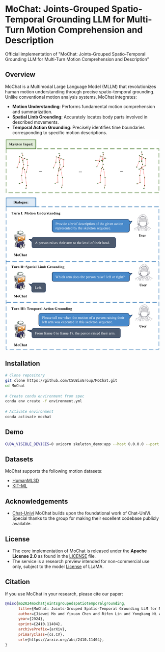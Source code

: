 # MoChat: Joints-Grouped Spatio-Temporal Grounding LLM for Multi-Turn Motion Comprehension and Description

Official implementation of "MoChat: Joints-Grouped Spatio-Temporal Grounding LLM for Multi-Turn Motion Comprehension and Description"

## Overview

MoChat is a Multimodal Large Language Model (MLLM) that revolutionizes human motion understanding through precise spatio-temporal grounding. Unlike conventional motion analysis systems, MoChat integrates:
- **Motion Understanding**: Performs fundamental motion comprehension and summarization.
- **Spatial Limb Grounding**: Accurately locates body parts involved in described movements.
- **Temporal Action Grounding**: Precisely identifies time boundaries corresponding to specific motion descriptions.

<div align=center>
<img src="img/mo1.png" width="500px">
</div>

## Installation

```bash
# Clone repository
git clone https://github.com/CSUBioGroup/MoChat.git
cd MoChat

# Create conda environment from spec
conda env create -f environment.yml

# Activate environment
conda activate mochat
```

## Demo
```bash
CUDA_VISIBLE_DEVICES=0 uvicorn skeleton_demo:app --host 0.0.0.0 --port 7070
```

## Datasets

MoChat supports the following motion datasets:

- [HumanML3D](https://github.com/EricGuo5513/HumanML3D)
- [KIT-ML](https://drive.google.com/drive/folders/1D3bf2G2o4Hv-Ale26YW18r1Wrh7oIAwK?usp=sharing)

## Acknowledgements

- [Chat-Univi](https://github.com/PKU-YuanGroup/Chat-UniVi) MoChat builds upon the foundational work of Chat-UniVi. Special thanks to the group for making their excellent codebase publicly available.

## License

* The core implementation of MoChat is released under the **Apache License 2.0** as found in the [LICENSE](LICENSE) file.
* The service is a research preview intended for non-commercial use only, subject to the model [License](https://github.com/facebookresearch/llama/blob/main/MODEL_CARD.md) of LLaMA.


## Citation

If you use MoChat in your research, please cite our paper:

```bibtex
@misc{mo2024mochatjointsgroupedspatiotemporalgrounding,
      title={MoChat: Joints-Grouped Spatio-Temporal Grounding LLM for Multi-Turn Motion Comprehension and Description}, 
      author={Jiawei Mo and Yixuan Chen and Rifen Lin and Yongkang Ni and Min Zeng and Xiping Hu and Min Li},
      year={2024},
      eprint={2410.11404},
      archivePrefix={arXiv},
      primaryClass={cs.CV},
      url={https://arxiv.org/abs/2410.11404}, 
}
```